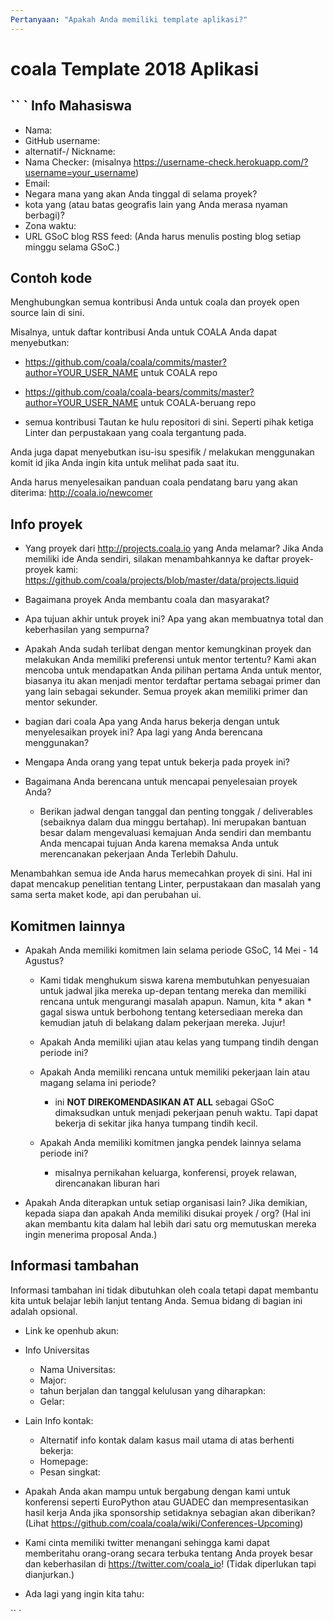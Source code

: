 ```yaml
---
Pertanyaan: "Apakah Anda memiliki template aplikasi?"
---
```

coala Template 2018 Aplikasi
===============================

`` `
Info Mahasiswa
------------

- Nama:
- GitHub username:
- alternatif-/ Nickname:
- Nama Checker: (misalnya https://username-check.herokuapp.com/?username=your_username)
- Email:
- Negara mana yang akan Anda tinggal di selama proyek?
- kota yang (atau batas geografis lain yang Anda merasa nyaman berbagi)?
- Zona waktu:
- URL GSoC blog RSS feed: (Anda harus menulis posting blog setiap
  minggu selama GSoC.)


Contoh kode
-----------

Menghubungkan semua kontribusi Anda untuk coala dan proyek open source lain di sini.

Misalnya, untuk daftar kontribusi Anda untuk COALA Anda dapat menyebutkan:
  - https://github.com/coala/coala/commits/master?author=YOUR_USER_NAME
    untuk COALA repo
  - https://github.com/coala/coala-bears/commits/master?author=YOUR_USER_NAME
    untuk COALA-beruang repo

- semua kontribusi Tautan ke hulu repositori di sini. Seperti pihak ketiga
  Linter dan perpustakaan yang coala tergantung pada.

Anda juga dapat menyebutkan isu-isu spesifik / melakukan menggunakan komit id jika Anda ingin
kita untuk melihat pada saat itu.

Anda harus menyelesaikan panduan coala pendatang baru yang akan diterima:
http://coala.io/newcomer


Info proyek
------------

- Yang proyek dari http://projects.coala.io yang Anda melamar?
  Jika Anda memiliki ide Anda sendiri, silakan menambahkannya ke daftar proyek-proyek kami:
  https://github.com/coala/projects/blob/master/data/projects.liquid

- Bagaimana proyek Anda membantu coala dan masyarakat?

- Apa tujuan akhir untuk proyek ini? Apa yang akan membuatnya total
  dan keberhasilan yang sempurna?

- Apakah Anda sudah terlibat dengan mentor kemungkinan proyek dan melakukan
  Anda memiliki preferensi untuk mentor tertentu?
  Kami akan mencoba untuk mendapatkan Anda pilihan pertama Anda untuk mentor, biasanya itu akan
  menjadi mentor terdaftar pertama sebagai primer dan yang lain sebagai sekunder.
  Semua proyek akan memiliki primer dan mentor sekunder.

- bagian dari coala Apa yang Anda harus bekerja dengan untuk menyelesaikan
  proyek ini? Apa lagi yang Anda berencana menggunakan?

- Mengapa Anda orang yang tepat untuk bekerja pada proyek ini?

- Bagaimana Anda berencana untuk mencapai penyelesaian proyek Anda?
    - Berikan jadwal dengan tanggal dan penting
      tonggak / deliverables (sebaiknya dalam dua minggu bertahap).
      Ini merupakan bantuan besar dalam mengevaluasi kemajuan Anda sendiri dan membantu Anda
      mencapai tujuan Anda karena memaksa Anda untuk merencanakan pekerjaan Anda Terlebih Dahulu.

Menambahkan semua ide Anda harus memecahkan proyek di sini. Hal ini dapat mencakup
penelitian tentang Linter, perpustakaan dan masalah yang sama serta maket
kode, api dan perubahan ui.


Komitmen lainnya
-----------------

- Apakah Anda memiliki komitmen lain selama periode GSoC,
  14 Mei - 14 Agustus?

    - Kami tidak menghukum siswa karena membutuhkan penyesuaian untuk jadwal jika
      mereka up-depan tentang mereka dan memiliki rencana untuk mengurangi masalah apapun.
      Namun, kita * akan * gagal siswa untuk berbohong tentang ketersediaan mereka
      dan kemudian jatuh di belakang dalam pekerjaan mereka. Jujur!

    - Apakah Anda memiliki ujian atau kelas yang tumpang tindih dengan periode ini?

    - Apakah Anda memiliki rencana untuk memiliki pekerjaan lain atau magang selama ini
      periode?
        - ini __NOT DIREKOMENDASIKAN AT ALL__ sebagai GSoC dimaksudkan untuk menjadi
          pekerjaan penuh waktu. Tapi dapat bekerja di sekitar jika hanya tumpang tindih kecil.

    - Apakah Anda memiliki komitmen jangka pendek lainnya selama periode ini?
        - misalnya pernikahan keluarga, konferensi, proyek relawan, direncanakan
          liburan hari

- Apakah Anda diterapkan untuk setiap organisasi lain? Jika demikian, kepada siapa dan apakah Anda memiliki
  disukai proyek / org? (Hal ini akan membantu kita dalam hal lebih dari satu
  org memutuskan mereka ingin menerima proposal Anda.)


Informasi tambahan
-----------------

Informasi tambahan ini tidak dibutuhkan oleh coala tetapi dapat membantu kita untuk belajar
lebih lanjut tentang Anda. Semua bidang di bagian ini adalah opsional.

- Link ke openhub akun:
- Info Universitas
    - Nama Universitas:
    - Major:
    - tahun berjalan dan tanggal kelulusan yang diharapkan:
    - Gelar:
- Lain Info kontak:
    - Alternatif info kontak dalam kasus mail utama di atas berhenti bekerja:
    - Homepage:
    - Pesan singkat:

- Apakah Anda akan mampu untuk bergabung dengan kami untuk konferensi seperti EuroPython atau GUADEC
  dan mempresentasikan hasil kerja Anda jika sponsorship setidaknya sebagian akan diberikan?
  (Lihat https://github.com/coala/coala/wiki/Conferences-Upcoming)

- Kami cinta memiliki twitter menangani sehingga kami dapat memberitahu orang-orang secara terbuka tentang Anda
  proyek besar dan keberhasilan di https://twitter.com/coala_io!
  (Tidak diperlukan tapi dianjurkan.)

- Ada lagi yang ingin kita tahu:

`` `
